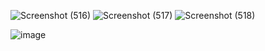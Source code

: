 ![Screenshot (516)](https://user-images.githubusercontent.com/89120960/205501974-5f4aa098-3bab-434f-baea-d8ff2caf4d1a.png)
![Screenshot (517)](https://user-images.githubusercontent.com/89120960/205501978-783b2ae4-f67f-4126-99c0-f895a4d438f1.png)
![Screenshot (518)](https://user-images.githubusercontent.com/89120960/205501980-e17e508a-5743-4cf6-acbd-76fcdc369b97.png)

![image](https://user-images.githubusercontent.com/89120960/205501989-422fc70b-1aa2-4e36-a293-1b2b9cbcd72d.png)
